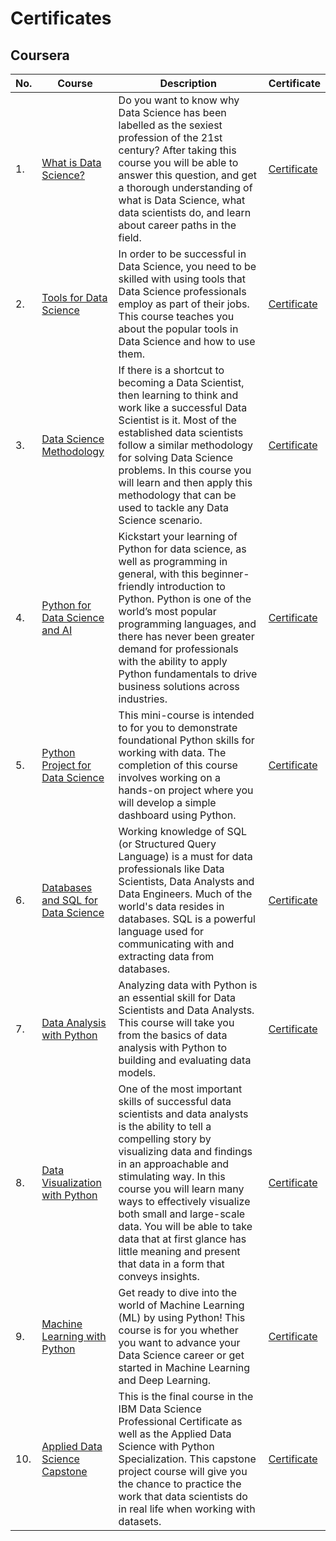 # Certificates

## Coursera


| No. | Course                                                                                  | Description                                                                                                                                                                                                                                                                                                                                                                                                                        | Certificate                                                                                    |
| --- | --------------------------------------------------------------------------------------- | ---------------------------------------------------------------------------------------------------------------------------------------------------------------------------------------------------------------------------------------------------------------------------------------------------------------------------------------------------------------------------------------------------------------------------------- | ---------------------------------------------------------------------------------------------- |
| 1.  | [What is Data Science?](1._What_is_Data_Science)                                        | Do you want to know why Data Science has been labelled as the sexiest profession of the 21st century? After taking this course you will be able to answer this question, and get a thorough understanding of what is Data Science, what data scientists do, and learn about career paths in the field.                                                                                                                             | [Certificate](Coursera%20-%20What%20is%20Data%20Science.pdf)                                   |
| 2.  | [Tools for Data Science](2._Tools_for_Data_Science)                                     | In order to be successful in Data Science, you need to be skilled with using tools that Data Science professionals employ as part of their jobs. This course teaches you about the popular tools in Data Science and how to use them.                                                                                                                                                                                              | [Certificate](Coursera%20-%20Tools%20for%20Data%20Science.pdf)                                 |
| 3.  | [Data Science Methodology](3._Data_Science_Methodology)                                 | If there is a shortcut to becoming a Data Scientist, then learning to think and work like a successful Data Scientist is it. Most of the established data scientists follow a similar methodology for solving Data Science problems. In this course you will learn and then apply this methodology that can be used to tackle any Data Science scenario.                                                                           | [Certificate](Coursera%20-%20Data%20Science%20Methodology.pdf)                                 |
| 4.  | [Python for Data Science and AI](4._Python_for_Data_Science,_AI_&_Development)          | Kickstart your learning of Python for data science, as well as programming in general, with this beginner-friendly introduction to Python. Python is one of the world’s most popular programming languages, and there has never been greater demand for professionals with the ability to apply Python fundamentals to drive business solutions across industries.                                                                 | [Certificate](Coursera%20-%20Python%20for%20Data%20Science%2C%20AI%20%26%20Development.pdf)    |
| 5.  | [Python Project for Data Science](5._Python_Project_for_Data_Science)                   | This mini-course is intended to for you to demonstrate foundational Python skills for working with data. The completion of this course involves working on a hands-on project where you will develop a simple dashboard using Python.                                                                                                                                                                                              | [Certificate](Coursera%20-%20Python%20Project%20for%20Data%20Science.pdf)                      |
| 6.  | [Databases and SQL for Data Science](6._Databases_and_SQL_for_Data_Science_with_Python) | Working knowledge of SQL (or Structured Query Language) is a must for data professionals like Data Scientists, Data Analysts and Data Engineers. Much of the world's data resides in databases. SQL is a powerful language used for communicating with and extracting data from databases.                                                                                                                                         | [Certificate](Coursera%20-%20Databases%20and%20SOL%20for%20Data%20Science%20with%20Python.pdf) |
| 7.  | [Data Analysis with Python](7._Data_Analysis_with_Python)                               | Analyzing data with Python is an essential skill for Data Scientists and Data Analysts. This course will take you from the basics of data analysis with Python to building and evaluating data models.                                                                                                                                                                                                                             | [Certificate](Coursera%20-%20Data%20Analysis%20with%20Python.pdf)                              |
| 8.  | [Data Visualization with Python](8._Data_Visualization_with_Python)                     | One of the most important skills of successful data scientists and data analysts is the ability to tell a compelling story by visualizing data and findings in an approachable and stimulating way. In this course you will learn many ways to effectively visualize both small and large-scale data. You will be able to take data that at first glance has little meaning and present that data in a form that conveys insights. | [Certificate](Coursera%20-%20Data%20Visualization%20with%20Python.pdf)                         |
| 9.  | [Machine Learning with Python](9._Machine_Learning_with_Python)                         | Get ready to dive into the world of Machine Learning (ML) by using Python! This course is for you whether you want to advance your Data Science career or get started in Machine Learning and Deep Learning.                                                                                                                                                                                                                       | [Certificate]()                                                                                |
| 10. | [Applied Data Science Capstone](10._Applied_Data_Science_Capstone)                      | This is the final course in the IBM Data Science Professional Certificate as well as the Applied Data Science with Python Specialization. This capstone project course will give you the chance to practice the work that data scientists do in real life when working with datasets.                                                                                                                                              | [Certificate](Coursera%20-%20Applied%20Data%20Science%20Capstone.pdf)                          |
